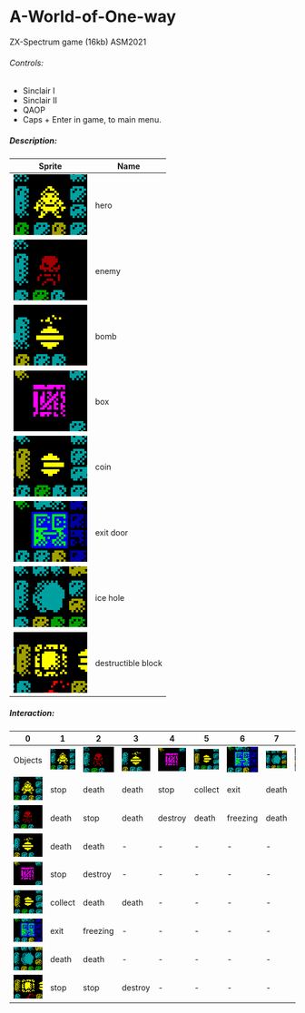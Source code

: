 # A-World-of-One-way
 ZX-Spectrum game (16kb) ASM2021

 ###### Controls:
 * Sinclair I
 * Sinclair II
 * QAOP
 * Caps + Enter in game, to main menu.

 ##### Description:

Sprite | Name
------------ | -------------
![GitHub Logo](/sprites/gif/hero.gif) | hero
![GitHub Logo](/sprites/gif/enemy.gif) | enemy
![GitHub Logo](/sprites/gif/bomb.gif) | bomb
![GitHub Logo](/sprites/gif/box.gif) | box
![GitHub Logo](/sprites/gif/coin.gif) | coin
![GitHub Logo](/sprites/gif/exit.gif) | exit door
![GitHub Logo](/sprites/gif/iceHole.gif) | ice hole
![GitHub Logo](/sprites/gif/destroyableBlock.gif) | destructible block

 ##### Interaction:

0 | 1 | 2 | 3 | 4 | 5 | 6 | 7 | 8
------------ | ------------- | ------------- | ------------- | ------------- | ------------- | ------------- | ------------- | -------------
 Objects | ![GitHub Logo](/sprites/gif/hero.gif) | ![GitHub Logo](/sprites/gif/enemy.gif) | ![GitHub Logo](/sprites/gif/bomb.gif) | ![GitHub Logo](/sprites/gif/box.gif) |![GitHub Logo](/sprites/gif/coin.gif) | ![GitHub Logo](/sprites/gif/exit.gif) | ![GitHub Logo](/sprites/gif/iceHole.gif) | ![GitHub Logo](/sprites/gif/destroyableBlock.gif) 
![GitHub Logo](/sprites/gif/hero.gif) | stop | death | death | stop | collect | exit | death | stop 
![GitHub Logo](/sprites/gif/enemy.gif) | death | stop | death | destroy | death | freezing | death | stop
![GitHub Logo](/sprites/gif/bomb.gif) | death | death | - | - | - | - | - | destroy
![GitHub Logo](/sprites/gif/box.gif) | stop | destroy | - | - | - | - | - | -
![GitHub Logo](/sprites/gif/coin.gif) | collect | death | death | - | - | - | - | - 
![GitHub Logo](/sprites/gif/exit.gif) | exit | freezing | - | - | - | - | - | - 
![GitHub Logo](/sprites/gif/iceHole.gif) | death | death | - | - | - | - | - | - 
![GitHub Logo](/sprites/gif/destroyableBlock.gif) | stop | stop | destroy | - | - | - | - | - 
